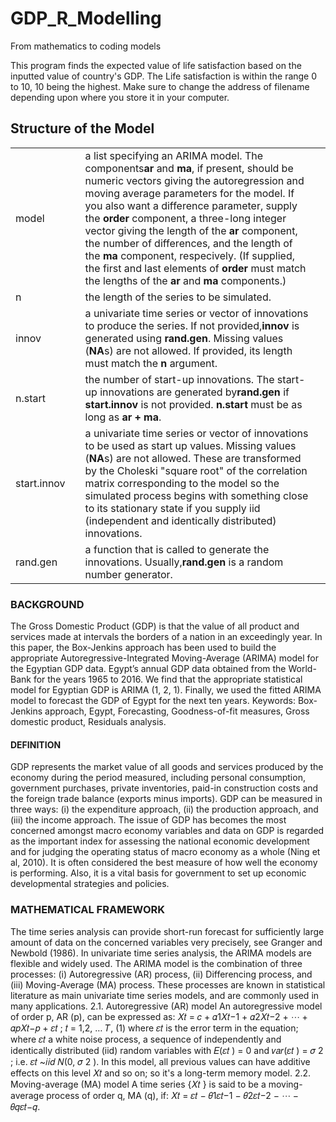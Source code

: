 # GDP_R_Modelling

From mathematics to coding models

This program finds the expected value of life satisfaction based on the inputted value of country's GDP. The Life satisfaction is within the range 0 to 10, 10 being the highest. Make sure to change the address of filename depending upon where you store it in your computer.


## Structure  of the Model

|             |   |                                                                                                                                                                                                                                                                                                                                                                                                                                                                                                                                                                                     |   |
| ----------- | - | ----------------------------------------------------------------------------------------------------------------------------------------------------------------------------------------------------------------------------------------------------------------------------------------------------------------------------------------------------------------------------------------------------------------------------------------------------------------------------------------------------------------------------------------------------------------------------------- | - |
| model       |   | a list specifying an ARIMA model. The components**ar** and **ma**, if present, should be numeric vectors giving the autoregression and moving average parameters for the model. If you also want a difference parameter, supply the **order** component, a three-long integer vector giving the length of the **ar** component, the number of differences, and the length of the **ma** component, respecively. (If supplied, the first and last elements of **order** must match the lengths of the **ar** and **ma** components.) |   |
| n           |   | the length of the series to be simulated.                                                                                                                                                                                                                                                                                                                                                                                                                                                                                                                                           |   |
| innov       |   | a univariate time series or vector of innovations to produce the series. If not provided,**innov** is generated using **rand.gen**. Missing values (**NA**s) are not allowed. If provided, its length must match the **n** argument.                                                                                                                                                                                                                                                                                                                        |   |
| n.start     |   | the number of start-up innovations. The start-up innovations are generated by**rand.gen** if **start.innov** is not provided. **n.start** must be as long as **ar + ma**.                                                                                                                                                                                                                                                                                                                                                                                   |   |
| start.innov |   | a univariate time series or vector of innovations to be used as start up values. Missing values (**NA**s) are not allowed. These are transformed by the Choleski "square root" of the correlation matrix corresponding to the model so the simulated process begins with something close to its stationary state if you supply iid (independent and identically distributed) innovations.                                                                                                                                                                                     |   |
| rand.gen    |   | a function that is called to generate the innovations. Usually,**rand.gen** is a random number generator.                                                                                                                                                                                                                                                                                                                                                                                                                                                                     |   |


### BACKGROUND

The Gross Domestic Product (GDP) is that the value of all product and
services made at intervals the borders of a nation in an exceedingly year. In this
paper, the Box-Jenkins approach has been used to build the appropriate
Autoregressive-Integrated Moving-Average (ARIMA) model for the Egyptian
GDP data. Egypt’s annual GDP data obtained from the World-Bank for the years
1965 to 2016. We find that the appropriate statistical model for Egyptian GDP is
ARIMA (1, 2, 1). Finally, we used the fitted ARIMA model to forecast the GDP
of Egypt for the next ten years.
Keywords: Box-Jenkins approach, Egypt, Forecasting, Goodness-of-fit
measures, Gross domestic product, Residuals analysis.

#### DEFINITION


GDP represents the market value of all goods and services produced by the
economy during the period measured, including personal consumption,
government purchases, private inventories, paid-in construction costs and
the foreign trade balance (exports minus imports). GDP can be measured in three
ways: (i) the expenditure approach, (ii) the production approach, and (iii) the
income approach.
The issue of GDP has becomes the most concerned amongst macro economy
variables and data on GDP is regarded as the important index for assessing the
national economic development and for judging the operating status of macro
economy as a whole (Ning et al, 2010). It is often considered the best measure of
how well the economy is performing. Also, it is a vital basis for government to set
up economic developmental strategies and policies.

### MATHEMATICAL FRAMEWORK


The time series analysis can provide short-run forecast for sufficiently large
amount of data on the concerned variables very precisely, see Granger and
Newbold (1986). In univariate time series analysis, the ARIMA models are
flexible and widely used. The ARIMA model is the combination of three
processes: (i) Autoregressive (AR) process, (ii) Differencing process, and (iii)
Moving-Average (MA) process. These processes are known in statistical literature
as main univariate time series models, and are commonly used in many
applications.
2.1. Autoregressive (AR) model
An autoregressive model of order p, AR (p), can be expressed as:
𝑋𝑡 = 𝑐 + 𝛼1𝑋𝑡−1 + 𝛼2𝑋𝑡−2 + ⋯ + 𝛼𝑝𝑋𝑡−𝑝 + 𝜀𝑡
; 𝑡 = 1,2, … 𝑇, (1)
where 𝜀𝑡
is the error term in the equation; where 𝜀𝑡 a white noise process, a
sequence of independently and identically distributed (iid) random variables with
𝐸(𝜀𝑡
) = 0 and 𝑣𝑎𝑟(𝜀𝑡
) = 𝜎
2
; i.e. 𝜀𝑡 ~𝑖𝑖𝑑 𝑁(0, 𝜎
2
). In this model, all previous
values can have additive effects on this level 𝑋𝑡 and so on; so it's a long-term
memory model.
2.2. Moving-average (MA) model
A time series {𝑋𝑡
} is said to be a moving-average process of order q, MA (q),
if:
𝑋𝑡 = 𝜀𝑡 − 𝜃1𝜀𝑡−1 − 𝜃2𝜀𝑡−2 − ⋯ − 𝜃𝑞𝜀𝑡−𝑞.
